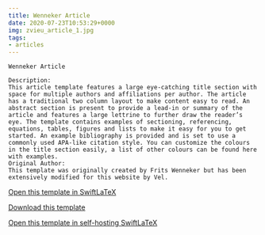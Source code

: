 ```yaml
---
title: Wenneker Article
date: 2020-07-23T10:53:29+0000
img: zvieu_article_1.jpg
tags:
- articles
---
```

```
Wenneker Article

Description:
This article template features a large eye-catching title section with space for multiple authors and affiliations per author. The article has a traditional two column layout to make content easy to read. An abstract section is present to provide a lead-in or summary of the article and features a large lettrine to further draw the reader’s eye. The template contains examples of sectioning, referencing, equations, tables, figures and lists to make it easy for you to get started. An example bibliography is provided and is set to use a commonly used APA-like citation style. You can customize the colours in the title section easily, a list of other colours can be found here with examples.
Original Author:
This template was originally created by Frits Wenneker but has been extensively modified for this website by Vel.
```
[Open this template in SwiftLaTeX](https://www.swiftlatex.com/project.html?import=https://swiftlatex.github.io/LaTeXBoilerPlate/zips/bmjre_article_1.zip&import_name=Wenneker%20Article)

[Download this template](https://swiftlatex.github.io/LaTeXBoilerPlate/zips/bmjre_article_1.zip)

[Open this template in self-hosting SwiftLaTeX](http://localhost:3011/project.html?import=https://swiftlatex.github.io/LaTeXBoilerPlate/zips/bmjre_article_1.zip&import_name=Wenneker%20Article)

